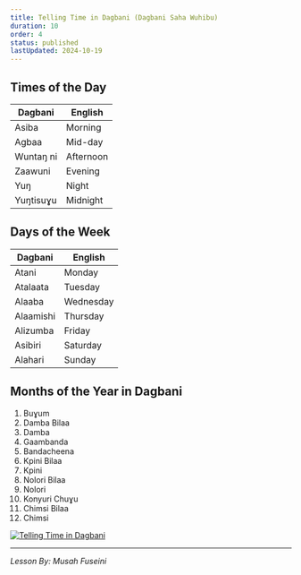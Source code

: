 ```yaml
---
title: Telling Time in Dagbani (Dagbani Saha Wuhibu)
duration: 10
order: 4
status: published
lastUpdated: 2024-10-19
---
```


## Times of the Day

| Dagbani | English |
|---------|---------|
| Asiba | Morning |
| Agbaa | Mid-day |
| Wuntaŋ ni | Afternoon |
| Zaawuni | Evening |
| Yuŋ | Night |
| Yuŋtisuɣu | Midnight |

## Days of the Week

| Dagbani | English |
|---------|---------|
| Atani | Monday |
| Atalaata | Tuesday |
| Alaaba | Wednesday |
| Alaamishi | Thursday |
| Alizumba | Friday |
| Asibiri | Saturday |
| Alahari | Sunday |

## Months of the Year in Dagbani

1. Buɣum
2. Damba Bilaa
3. Damba
4. Gaambanda
5. Bandacheena
6. Kpini Bilaa
7. Kpini
8. Nolori Bilaa
9. Nolori
10. Konyuri Chuɣu
11. Chimsi Bilaa
12. Chimsi

[![Telling Time in Dagbani](http://img.youtube.com/vi/47ZOFELq40k/0.jpg)](http://www.youtube.com/watch?v=47ZOFELq40k "Telling Time in Dagbani")

---

*Lesson By: Musah Fuseini*
